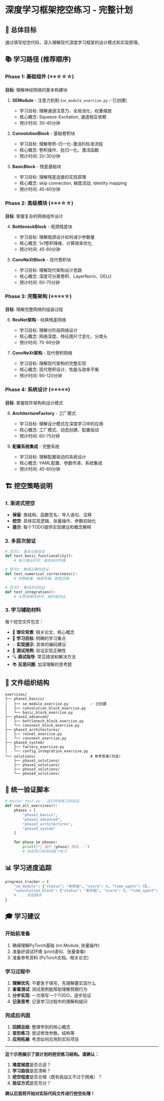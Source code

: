 # 深度学习框架挖空练习 - 完整计划

## 🎯 总体目标
通过填写挖空代码，深入理解现代深度学习框架的设计模式和实现原理。

## 📚 学习路径 (推荐顺序)

### Phase 1: 基础组件 (⭐⭐☆☆☆)
**目标**: 理解神经网络的基本构建块

1. **SEModule** - 注意力机制 (`se_module_exercise.py` ✅已创建)
   - 学习目标: 理解通道注意力、全局池化、权重缩放
   - 核心概念: Squeeze-Excitation, 通道相互依赖
   - 预计时间: 30-45分钟

2. **ConvolutionBlock** - 基础卷积块
   - 学习目标: 理解卷积-归一化-激活的标准流程
   - 核心概念: 卷积操作、批归一化、激活函数
   - 预计时间: 20-30分钟

3. **BasicBlock** - 残差基础块
   - 学习目标: 理解残差连接的实现原理
   - 核心概念: skip connection, 梯度流动, identity mapping
   - 预计时间: 45-60分钟

### Phase 2: 高级模块 (⭐⭐⭐☆☆)
**目标**: 掌握复杂的网络组件设计

4. **BottleneckBlock** - 瓶颈残差块
   - 学习目标: 理解瓶颈设计如何减少参数量
   - 核心概念: 1x1卷积降维、计算效率优化
   - 预计时间: 45-60分钟

5. **ConvNeXtBlock** - 现代卷积块
   - 学习目标: 理解现代架构设计思路
   - 核心概念: 深度可分离卷积、LayerNorm、GELU
   - 预计时间: 60-75分钟

### Phase 3: 完整架构 (⭐⭐⭐⭐☆)
**目标**: 理解完整网络的组装过程

6. **ResNet架构** - 经典残差网络
   - 学习目标: 理解分阶段网络设计
   - 核心概念: 网络深度、特征图尺寸变化、分类头
   - 预计时间: 75-90分钟

7. **ConvNeXt架构** - 现代卷积网络  
   - 学习目标: 理解现代架构的完整实现
   - 核心概念: 现代卷积设计、性能与效率平衡
   - 预计时间: 90-120分钟

### Phase 4: 系统设计 (⭐⭐⭐⭐⭐)
**目标**: 掌握软件架构和设计模式

8. **ArchitectureFactory** - 工厂模式
   - 学习目标: 理解设计模式在深度学习中的应用
   - 核心概念: 工厂模式、动态创建、配置驱动
   - 预计时间: 60-75分钟

9. **配置系统集成** - 完整系统
   - 学习目标: 理解配置驱动的系统设计
   - 核心概念: YAML配置、参数传递、系统集成
   - 预计时间: 45-60分钟

## 🏗️ 挖空策略说明

### 1. 渐进式挖空
- **保留**: 类结构、函数签名、导入语句、注释
- **挖空**: 具体实现逻辑、张量操作、参数初始化
- **提示**: 每个TODO提供实现建议和概念解释

### 2. 多层次验证
```python
# 层次1: 基本功能验证
def test_basic_functionality():
    # 输入输出形状、基本前向传播

# 层次2: 数值正确性验证  
def test_numerical_correctness():
    # 参数数量、梯度传播、数值范围

# 层次3: 集成测试验证
def test_integration():
    # 与其他模块协作、端到端测试
```

### 3. 学习辅助材料
每个挖空文件包含：
- 📖 **理论背景**: 相关论文、核心概念
- 🎯 **学习目标**: 明确的学习重点
- 💡 **实现提示**: 具体的编码建议
- 🧪 **测试用例**: 验证实现正确性
- 🔍 **调试指导**: 常见错误和解决方法
- 📚 **反思问题**: 加深理解的思考题

## 📁 文件组织结构

```
exercises/
├── phase1_basics/
│   ├── se_module_exercise.py          ✅ 已创建
│   ├── convolution_block_exercise.py  
│   └── basic_block_exercise.py        
├── phase2_advanced/
│   ├── bottleneck_block_exercise.py
│   └── convnext_block_exercise.py
├── phase3_architectures/
│   ├── resnet_exercise.py
│   └── convnext_exercise.py
├── phase4_system/
│   ├── factory_exercise.py
│   └── config_integration_exercise.py
└── solutions/                         # 参考答案(可选)
    ├── phase1_solutions/
    ├── phase2_solutions/
    ├── phase3_solutions/
    └── phase4_solutions/
```

## 🧪 统一验证脚本

```python
# master_test.py - 运行所有练习的验证
def run_all_exercises():
    phases = [
        "phase1_basics",
        "phase2_advanced", 
        "phase3_architectures",
        "phase4_system"
    ]
    
    for phase in phases:
        print(f"🚀 运行 {phase} 测试...")
        # 动态导入和测试每个练习
```

## 📊 学习进度追踪

```python
progress_tracker = {
    "se_module": {"status": "未开始", "score": 0, "time_spent": 0},
    "convolution_block": {"status": "未开始", "score": 0, "time_spent": 0},
    # ... 其他模块
}
```

## 🎓 学习建议

### 开始前准备
1. 确保理解PyTorch基础 (nn.Module, 张量操作)
2. 准备好调试环境 (print语句、张量查看)
3. 准备参考资料 (PyTorch文档、相关论文)

### 学习过程中
1. **理解优先**: 不要急于填写，先理解要实现什么
2. **查看测试**: 测试用例能帮助理解预期行为  
3. **分步实现**: 一次填写一个TODO，逐步验证
4. **记录思考**: 记录学习过程中的理解和疑问

### 完成后巩固
1. **回顾总结**: 整理学到的核心概念
2. **变形练习**: 尝试修改参数、结构等
3. **应用拓展**: 考虑如何应用到实际项目

---

**这个示例展示了我计划的挖空练习结构。请确认：**
1. **难度梯度**是否合适？
2. **学习路径**是否清晰？
3. **挖空程度**是否合理（既有挑战又不过于困难）？
4. **验证方式**是否充分？

**确认后我将开始对实际代码文件进行挖空处理！**
